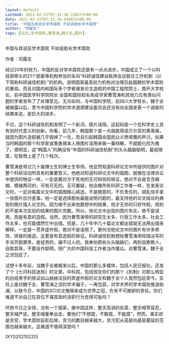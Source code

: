 ```yaml
---
layout: default
Lastmod: 2021-02-22T07:31:36.120273+00:00
date: 2021-02-22T07:31:34.936823+00:00
title: "中国与其说反学术腐败 不如说助长学术腐败"
author: "司履生"
tags: [论文,学术腐败,曹雪涛,魏于全,图片]
---
```


中国与其说反学术腐败 不如说助长学术腐败

作者：司履生

经过20年的努力，中国的反对学术腐败还是有一点点进步。中国成立了一个以科技部牵头的21个部委等机构参加的名叫“科研诚信建设联席会议联合工作机制（以下简称科研诚信机制）”的机构，说明国家最高权力机构对治理日益猖獗的学术腐败的重视。而且对国内和国际多个学者揭发论文造假的中国工程院院士，南开大学校长，前中国医学科学院院长 全国和国际知名免疫学家曹雪涛和其他几位有类似问题的学者宣布了了处理意见。无论如何，与中国科学院，前四川大学校长，魏于全被揭露以后，至今中国科学院的学术道德建设委员会还没有向全国发表一个调查的结果来说，是巨大的进步。

不过，这个科研诚信机制发明了一个新词，图片误用。这起码是一个在科学史上具有划时代意义的创新。你看，前几年，韩国那个差一点就能得诺贝尔奖的黄禹锡，就因为图片造假被几乎毁掉了一生，而且引起韩国全国民众义愤填膺的声讨。如果当时韩国的那个科学家或黄愚锡本人用图片误用来做一番辩解，不就能化险为夷了。很明显，这“韩国人”的确没有“中国的科研诚信机制”的头头脑脑聪明，最低限度，在智商上差了几个档次。

曹雪涛是带过几十届博士生的博士生导师。他显然知道科研论文中所提供的图片对整个科研活动所具有的重要意义。他绝对知道科研论文中的插图，就像在法律诉讼中提供的物证一样，一定是置对方于死地的无可辩驳的铁证，绝对不会是含含糊糊、模棱两可的，可有可无的。无可置疑，他会像所有科研工作者一样，在发表论文时，一定对每篇论文中的插图精心挑选，不是随意的，不负责任的，胡乱信手拿一张图片应付差事。他一定是选择那些最能说明问题的，最支持他的论文结论的典型的图片插入论文的。因为做不出来他臆想中的结果，他才无奈的只好作假，用别的不是本次实验的结果的图片充数。所以，他论文中出现的图片失实，绝不是误用，而是有意的造假。当然，因为曹雪涛带的研究生太多，行政工作太多，社会工作太多，也可能偶然忙中出错。但是，几十年中几十篇论文都出错就无法用出错来解释，一定是一贯弄虚作假，绝对不是误用了。更何况他论文中的图片有许多修饰，拼接的痕迹。这更是有意造假的铁证。科研诚信机制想给曹雪涛用轻描淡写的手法开脱罪责，是徒劳的，骗不过人的。我奉劝那些头头脑脑们，再别自欺欺人，自取其辱，不要自作聪明，把广大的中国科技工作者当作傻瓜，对曹雪涛，魏于全之流包庇了。

试想十多年前，当魏于全被揭发以后，中国的那么多媒体，包括人民日报社，还发了个《七问科技迷局》的文章。中科院，包括现在你们的那个《机制》对那么明显的白纸黑字的铁证如山赫赫注目的弄虚作假的论文和魏于全个人竟然包庇至今。实际上是对魏于全、曹雪涛之流的学术骗子，一再包容，对学术界的学术腐败推波助澜，以致今日，中国的SCI论文撤稿率成为世界之冠，负有不可推卸的责任。你们难道不对自己在其位不谋其政的渎职行为觉得可耻吗？

环顾今日之全球，没有一个国家，像中国这样，整天高调的反腐，整天喊零容忍，整天喊严惩，整天喊重拳出击，要他们“不想腐，不敢腐，不能腐”，然而，事实却是贪官，学术腐败前赴后继，贪污的数目越来越大，贪污犯从高层向基层蔓延的范围也越来越大。这难道不值得深思吗？

(XYS20210220)

